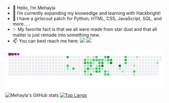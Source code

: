 - 👋 Hello, I’m Mehayla
- 🌱 I’m currently expanding my knowedlge and learning with Hackbright!
- 👀 I have a girlscout patch for Python, HTML, CSS, JavaScript, SQL, and more. . . 
- ✨ My favorite fact is that we all were made from star dust and that all matter is just remade into something new.
- 📫 You can best reach me here: <a href = "mailto:MehaylaC@gmail.com"><img src="https://img.shields.io/badge/-Gmail-%23333?style=for-the-badge&logo=gmail&logoColor=white" target="_blank"></a> <a href="https://www.linkedin.com/in/mehayla/" target="_blank"><img src="https://img.shields.io/badge/-LinkedIn-%230077B5?style=for-the-badge&logo=linkedin&logoColor=white" target="_blank"></a>
  
  
![snakie gif](https://github.com/Mehayla/Mehayla/blob/output/github-contribution-grid-snake.gif)

![Mehayla's GitHub stats](https://github-readme-stats.vercel.app/api?username=Mehayla&title_color=000000&text_color=A245B4)
[![Top Langs](https://github-readme-stats.vercel.app/api/top-langs/?username=Mehayla&hide=Jupyter%20Notebook&langs_count=6&card_width=300&layout=compact)](https://github.com/anuraghazra/github-readme-stats)


<!---
Mehayla/Mehayla is a ✨ special ✨ repository because its `README.md` (this file) appears on your GitHub profile.
You can click the Preview link to take a look at your changes.
--->
